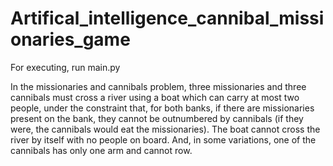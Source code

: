 # Artifical_intelligence_cannibal_missionaries_game

For executing, run main.py

In the missionaries and cannibals problem, three missionaries and three cannibals must cross a river using a boat
which can carry at most two people, under the constraint that, for both banks, if there are missionaries present on the bank,
they cannot be outnumbered by cannibals (if they were, the cannibals would eat the missionaries). 
The boat cannot cross the river by itself with no people on board.
And, in some variations, one of the cannibals has only one arm and cannot row.
